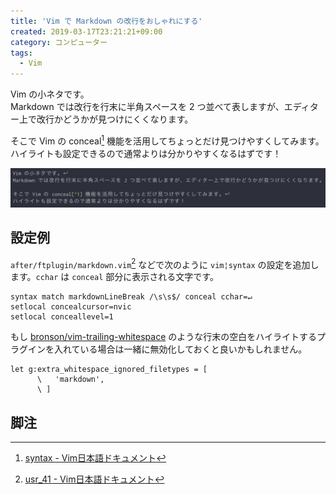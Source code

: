 ```yaml
---
title: 'Vim で Markdown の改行をおしゃれにする'
created: 2019-03-17T23:21:21+09:00
category: コンピューター
tags:
  - Vim
---
```

Vim の小ネタです。  
Markdown では改行を行末に半角スペースを 2 つ並べて表しますが、エディター上で改行かどうかが見つけにくくなります。

そこで Vim の conceal[^1] 機能を活用してちょっとだけ見つけやすくしてみます。  
ハイライトも設定できるので通常よりは分かりやすくなるはずです！

![](../media/markdown-line-break.png)

## 設定例

`after/ftplugin/markdown.vim`[^2] などで次のように `vim¦syntax` の設定を追加します。`cchar` は `conceal` 部分に表示される文字です。

```vim
syntax match markdownLineBreak /\s\s$/ conceal cchar=↵
setlocal concealcursor=nvic
setlocal conceallevel=1
```

もし [bronson/vim-trailing-whitespace](https://github.com/bronson/vim-trailing-whitespace) のような行末の空白をハイライトするプラグインを入れている場合は一緒に無効化しておくと良いかもしれません。

```vim
let g:extra_whitespace_ignored_filetypes = [
      \   'markdown',
      \ ]
```

## 脚注

[^1]: [syntax - Vim日本語ドキュメント](https://vim-jp.org/vimdoc-ja/syntax.html#conceal)
[^2]: [usr_41 - Vim日本語ドキュメント](https://vim-jp.org/vimdoc-ja/usr_41.html#write-filetype-plugin)
